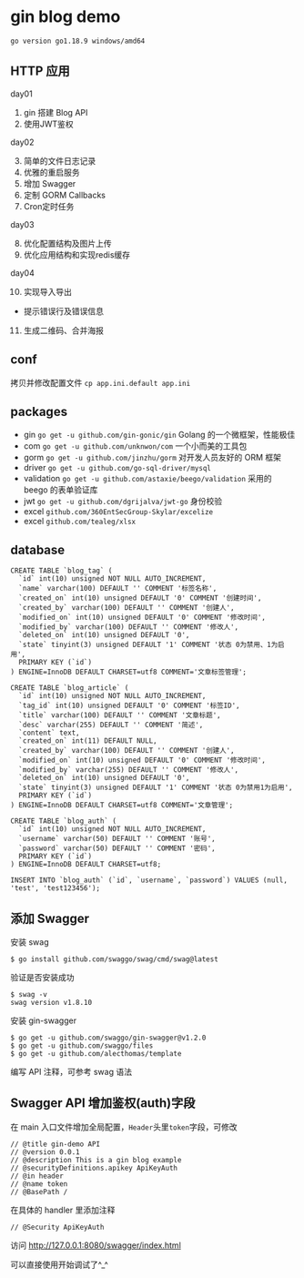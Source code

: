 # gin blog demo

`go version go1.18.9 windows/amd64`

## HTTP 应用
day01

1. gin 搭建 Blog API
2. 使用JWT鉴权

day02

3. 简单的文件日志记录
4. 优雅的重启服务
5. 增加 Swagger
6. 定制 GORM Callbacks
7. Cron定时任务

day03

8. 优化配置结构及图片上传
9. 优化应用结构和实现redis缓存

day04

10. 实现导入导出
  - 提示错误行及错误信息
11. 生成二维码、合并海报



## conf

拷贝并修改配置文件
`cp app.ini.default app.ini`

## packages

- gin `go get -u github.com/gin-gonic/gin` Golang 的一个微框架，性能极佳
- com `go get -u github.com/unknwon/com` 一个小而美的工具包
- gorm `go get -u github.com/jinzhu/gorm` 对开发人员友好的 ORM 框架
- driver `go get -u github.com/go-sql-driver/mysql`
- validation `go get -u github.com/astaxie/beego/validation` 采用的 beego 的表单验证库
- jwt `go get -u github.com/dgrijalva/jwt-go` 身份校验
- excel `github.com/360EntSecGroup-Skylar/excelize`
-	excel `github.com/tealeg/xlsx`

## database

```
CREATE TABLE `blog_tag` (
  `id` int(10) unsigned NOT NULL AUTO_INCREMENT,
  `name` varchar(100) DEFAULT '' COMMENT '标签名称',
  `created_on` int(10) unsigned DEFAULT '0' COMMENT '创建时间',
  `created_by` varchar(100) DEFAULT '' COMMENT '创建人',
  `modified_on` int(10) unsigned DEFAULT '0' COMMENT '修改时间',
  `modified_by` varchar(100) DEFAULT '' COMMENT '修改人',
  `deleted_on` int(10) unsigned DEFAULT '0',
  `state` tinyint(3) unsigned DEFAULT '1' COMMENT '状态 0为禁用、1为启用',
  PRIMARY KEY (`id`)
) ENGINE=InnoDB DEFAULT CHARSET=utf8 COMMENT='文章标签管理';

CREATE TABLE `blog_article` (
  `id` int(10) unsigned NOT NULL AUTO_INCREMENT,
  `tag_id` int(10) unsigned DEFAULT '0' COMMENT '标签ID',
  `title` varchar(100) DEFAULT '' COMMENT '文章标题',
  `desc` varchar(255) DEFAULT '' COMMENT '简述',
  `content` text,
  `created_on` int(11) DEFAULT NULL,
  `created_by` varchar(100) DEFAULT '' COMMENT '创建人',
  `modified_on` int(10) unsigned DEFAULT '0' COMMENT '修改时间',
  `modified_by` varchar(255) DEFAULT '' COMMENT '修改人',
  `deleted_on` int(10) unsigned DEFAULT '0',
  `state` tinyint(3) unsigned DEFAULT '1' COMMENT '状态 0为禁用1为启用',
  PRIMARY KEY (`id`)
) ENGINE=InnoDB DEFAULT CHARSET=utf8 COMMENT='文章管理';

CREATE TABLE `blog_auth` (
  `id` int(10) unsigned NOT NULL AUTO_INCREMENT,
  `username` varchar(50) DEFAULT '' COMMENT '账号',
  `password` varchar(50) DEFAULT '' COMMENT '密码',
  PRIMARY KEY (`id`)
) ENGINE=InnoDB DEFAULT CHARSET=utf8;

INSERT INTO `blog_auth` (`id`, `username`, `password`) VALUES (null, 'test', 'test123456');
```

## 添加 Swagger

安装 swag

```
$ go install github.com/swaggo/swag/cmd/swag@latest
```

验证是否安装成功

```
$ swag -v
swag version v1.8.10
```

安装 gin-swagger

```
$ go get -u github.com/swaggo/gin-swagger@v1.2.0
$ go get -u github.com/swaggo/files
$ go get -u github.com/alecthomas/template
```

编写 API 注释，可参考 swag 语法

## Swagger API 增加鉴权(auth)字段

在 main 入口文件增加全局配置，`Header`头里`token`字段，可修改

```
// @title gin-demo API
// @version 0.0.1
// @description This is a gin blog example
// @securityDefinitions.apikey ApiKeyAuth
// @in header
// @name token
// @BasePath /
```

在具体的 handler 里添加注释

```
// @Security ApiKeyAuth
```

访问 http://127.0.0.1:8080/swagger/index.html

可以直接使用开始调试了^\_^
